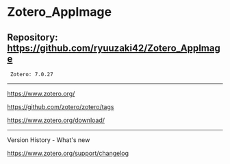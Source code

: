 # Zotero_AppImage

## Repository: https://github.com/ryuuzaki42/Zotero_AppImage
     Zotero: 7.0.27

---
https://www.zotero.org/

https://github.com/zotero/zotero/tags

https://www.zotero.org/download/

---
Version History - What's new

https://www.zotero.org/support/changelog

